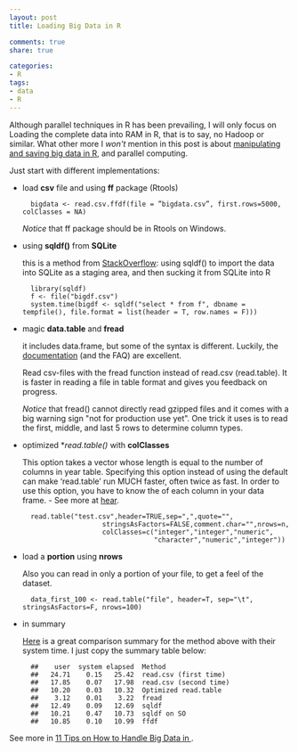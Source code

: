 ```yaml
---
layout: post
title: Loading Big Data in R

comments: true
share: true

categories:
- R
tags:
- data
- R
---
```




Although parallel techniques in R has been prevailing, I will only focus on Loading the complete data into RAM in R, that is to say, no Hadoop or similar. What other more I *won't* mention in this post is about [manipulating and saving big data in R](http://www.r-bloggers.com/big-data-analysis-for-free-in-r-or-how-i-learned-to-load-manipulate-and-save-data-using-the-ff-package/), and parallel computing.

Just start with different implementations:

* load **csv** file and using **ff** package (Rtools)
	
		bigdata <- read.csv.ffdf(file = ”bigdata.csv”, first.rows=5000, colClasses = NA)
	
	*Notice* that ff package should be in Rtools on Windows.
* using **sqldf()** from **SQLite** 
	
	this is a method from [StackOverflow](http://stackoverflow.com/a/1820610/1849063): using sqldf() to import the data into SQLite as a staging area, and then sucking it from SQLite into R

		library(sqldf)
		f <- file("bigdf.csv")
		system.time(bigdf <- sqldf("select * from f", dbname = tempfile(), file.format = list(header = T, row.names = F)))

* magic **data.table** and **fread**
	
	it includes data.frame, but some of the syntax is different. Luckily, the [documentation](http://cran.r-project.org/web/packages/data.table/vignettes/datatable-intro.pdf) (and the FAQ) are excellent.

	Read csv-files with the fread function instead of read.csv (read.table). It is faster in reading a file in table format and gives you feedback on progress.
	
	*Notice* that fread() cannot directly read gzipped files and it comes with a big warning sign "not for production use yet". One trick it uses is to read the first, middle, and last 5 rows to determine column types.

* optimized **read.table()* with **colClasses**

	This option takes a vector whose length is equal to the number of columns in year table. Specifying this option instead of using the default can make ‘read.table’ run MUCH faster, often twice as fast. In order to use this option, you have to know the of each column in your data frame. - See more at [hear](http://simplystatistics.tumblr.com/post/11142408176/r-workshop-reading-in-large-data-frames#sthash.IpNe4GfP.dpuf).

		read.table("test.csv",header=TRUE,sep=",",quote="",  
                          stringsAsFactors=FALSE,comment.char="",nrows=n,                   
                          colClasses=c("integer","integer","numeric",                        
                                       "character","numeric","integer"))
	
* load a **portion** using **nrows**

	Also you can read in only a portion of your file, to get a feel of the dataset.

		data_first_100 <- read.table("file", header=T, sep="\t", stringsAsFactors=F, nrows=100)

* in summary

	[Here](http://stackoverflow.com/a/15058684/1849063) is a great comparison summary for the method above with their system time. I just copy the summary table below:

		##    user  system elapsed  Method
		##   24.71    0.15   25.42  read.csv (first time)
		##   17.85    0.07   17.98  read.csv (second time)
		##   10.20    0.03   10.32  Optimized read.table
		##    3.12    0.01    3.22  fread
		##   12.49    0.09   12.69  sqldf
		##   10.21    0.47   10.73  sqldf on SO
		##   10.85    0.10   10.99  ffdf



See more in [11 Tips on How to Handle Big Data in ](http://www.theodi.org/blog/fig-data-11-tips-how-handle-big-data-r-and-1-bad-pun).